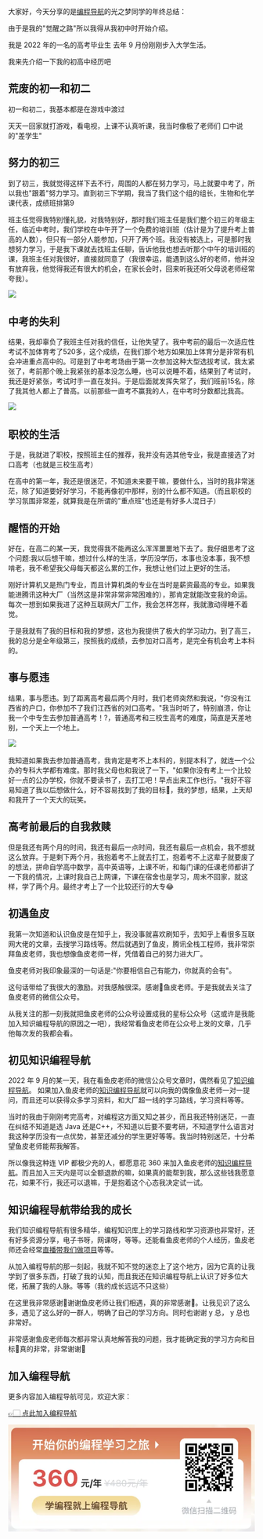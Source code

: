 大家好，今天分享的是[编程导航](https://mp.weixin.qq.com/s?__biz=MzI1NDczNTAwMA==&mid=2247524980&idx=2&sn=9ddcdb6c52aa096ed4c5ad0ced946a7d&chksm=e9c28583deb50c95f3c2665713a8bbc372c68332b3bfb846cf4b23af3f1cc07164832a291335&token=1681036854&lang=zh_CN&scene=21#wechat_redirect)的光之梦同学的年终总结：

由于是我的"觉醒之路"所以我得从我初中时开始介绍。

我是 2022 年的一名的高考毕业生
去年 9 月份刚刚步入大学生活。

我来先介绍一下我的初高中经历吧


## 荒废的初一和初二
初一和初二，我基本都是在游戏中渡过

天天一回家就打游戏，看电视，上课不认真听课，我当时像极了老师们 口中说的"差学生"


## 努力的初三

到了初三，我就觉得这样下去不行，周围的人都在努力学习，马上就要中考了，所以我也"跟着"努力学习。直到初三下学期，我当了我们这个组的组长，生物和化学课代表，成绩班排第9

班主任觉得我特别懂礼貌，对我特别好，那时我们班主任是我们整个初三的年级主任，临近中考时，我们学校在中午开了一个免费的培训班（估计是为了提升考上普高的人数），但只有一部分人能参加，只开了两个班。我没有被选上，可是那时我想努力学习，于是我下课就去找班主任聊，告诉他我也想去听那个中午的培训班的课，我班主任对我很好，直接就同意了（我很幸运，能遇到这么好的老师，他并没有放弃我，他觉得我还有很大的机会，在家长会时，回来听我还听父母说老师经常夸我）。

![](https://files.mdnice.com/user/31817/04192d15-c1a3-4500-af9f-b1e8786aa835.png)


## 中考的失利

结果，我却辜负了我班主任对我的信任，让他失望了。我中考前的最后一次适应性考试不加体育考了520多，这个成绩，在我们那个地方如果加上体育分是非常有机会冲进重点高中的。可是到了中考考场由于第一次参加这种大型选拔考试，我太紧张了，考前那个晚上我紧张的基本没怎么睡，也可以说睡不着，结果到了考试时，我还是好紧张，考试时手一直在发抖。于是后面就发挥失常了，我们班前15名，除了我其他人都上了普高。以前那些一直考不赢我的人，在中考时分数都比我高。

![](https://files.mdnice.com/user/31817/0ade5ae8-e4f4-4708-a9ab-97b01090105e.png)


## 职校的生活

于是，我就进了职校，按照班主任的推荐，我并没有选其他专业，我是直接选了对口高考（也就是三校生高考）

在高中的第一年，我还是很迷茫，不知道未来要干嘛，要做什么，当时的我非常迷茫，除了知道要好好学习，不能再像初中那样，别的什么都不知道。（而且职校的学习氛围非常差，就算我是在所谓的"重点班"也还是有好多人混日子）


## 醒悟的开始

好在，在高二的某一天，我觉得我不能再这么浑浑噩噩地下去了。我仔细思考了这个问题:我以后想干嘛，想过什么样的生活，学历没学历，本事也没本事，我不想啃老，我不希望我父母每天都这么累的工作，我想让他们过上更好的生活。

刚好计算机又是热门专业，而且计算机类的专业在当时是薪资最高的专业。如果我能进腾讯这种大厂（当然这是非常非常非常困难的），那肯定就能改变我的命运。每次一想到如果我进了这种互联网大厂工作，我会怎样怎样，我就激动得睡不着觉。

于是我就有了我的目标和我的梦想，这也为我提供了极大的学习动力。到了高三，我的总分是全年级第三，按照我的成绩，去参加对口高考，是完全有机会考上本科的。


## 事与愿违

结果，事与愿违。到了距离高考最后两个月时，我们老师突然和我说，"你没有江西省的户口，你参加不了我们江西省的对口高考。"我当时听了，特别崩溃，你让我一个中专生去参加普通高考！?，普通高考和三校生高考的难度，简直是天差地别，一个天上一个地上。


![](https://files.mdnice.com/user/31817/2deefa51-bacf-43d4-9fbe-75cdcf5b8fdf.png)


我知道如果我去参加普通高考，我肯定是考不上本科的，别提本科了，就连一个公办的专科大学都有难度。那时我父母也和我说了一下，"如果你没有考上一个比较好一点的公办学校，你就不要读书了，去打工吧！早点出来工作也行。"我好不容易知道了我以后想做什么，好不容易找到了我的目标🎯，我的梦想，结果，上天却和我开了一个天大的玩笑。


## 高考前最后的自我救赎

但是我还有两个月的时间，我还有最后一点时间，我还有最后一点机会，我不想就这么放弃。于是剩下两个月，我抱着考不上就去打工，抱着考不上这辈子就要废了的想法，拼命自学高中数学，高中英语等，上课不听，和每门课的任课老师都讲了一下我的情况，上课时我自己上网课，下课在宿舍也是学习，周末不回家，就这样，学了两个月。最终才考上了一个比较还行的大专😂

## 初遇鱼皮

我第一次知道和认识鱼皮是在知乎上，我没事就喜欢刷知乎，去知乎上看很多互联网大佬的文章，去搜学习路线等。然后就遇到了鱼皮，腾讯全栈工程师，我非常崇拜鱼皮老师，我也想像鱼皮老师一样，凭借着自己的努力进大厂。

鱼皮老师对我印象最深的一句话是:"你要相信自己有能力，你就真的会有"。

这句话带给了我很大的激励。对我感触很深。感谢🙏鱼皮老师。于是我就去关注了鱼皮老师的微信公众号。

从我关注的那一刻我就把鱼皮老师的公众号设置成我的星标公众号（这或许是我能加入知识编程导航的原因之一吧），我经常看鱼皮老师在公众号上发的文章，几乎他每次发的我都会看。


## 初见知识编程导航

2022 年 9 月的某一天，我在看鱼皮老师的微信公众号文章时，偶然看见了[知识编程导航](https://mp.weixin.qq.com/s?__biz=MzI1NDczNTAwMA==&mid=2247524980&idx=2&sn=9ddcdb6c52aa096ed4c5ad0ced946a7d&chksm=e9c28583deb50c95f3c2665713a8bbc372c68332b3bfb846cf4b23af3f1cc07164832a291335&token=1681036854&lang=zh_CN&scene=21#wechat_redirect)。
如果加入鱼皮老师的[知识编程导航](https://mp.weixin.qq.com/s?__biz=MzI1NDczNTAwMA==&mid=2247524980&idx=2&sn=9ddcdb6c52aa096ed4c5ad0ced946a7d&chksm=e9c28583deb50c95f3c2665713a8bbc372c68332b3bfb846cf4b23af3f1cc07164832a291335&token=1681036854&lang=zh_CN&scene=21#wechat_redirect)就可以向我的偶像鱼皮老师一对一提问，而且还可以获得众多学习资料，和大厂超一线的学习路线，学习资料等等。

当时的我由于刚刚考完高考，对编程这方面又知之甚少，而且我还特别迷茫，一直在纠结不知道是选 Java  还是C++，不知道以后要不要考研，不知道学什么语言对我这种学历没有一点优势，甚至还减分的学生更好等等。我当时特别迷茫，十分希望鱼皮老师能帮我解答。

所以像我这种连 VIP 都极少充的人，都愿意花 360 来加入鱼皮老师的[知识编程导航](https://mp.weixin.qq.com/s?__biz=MzI1NDczNTAwMA==&mid=2247524980&idx=2&sn=9ddcdb6c52aa096ed4c5ad0ced946a7d&chksm=e9c28583deb50c95f3c2665713a8bbc372c68332b3bfb846cf4b23af3f1cc07164832a291335&token=1681036854&lang=zh_CN&scene=21#wechat_redirect)。而且加入三天内是可以全额退款的嘛，如果真的能帮到我，那么这些钱我愿意花，如果不行，我还可以退嘛，于是抱着这个心态我决定试一试。


## 知识编程导航带给我的成长
我们知识编程导航有很多精华，编程知识库上的学习路线和学习资源也非常好，还有好多资源分享，电子书呀，网课呀，等等。还能看鱼皮老师的个人经历，鱼皮老师还会经常[直播带我们做项目](https://mp.weixin.qq.com/s/IgBVp-BJrzoc7vloWrX4ww)等等。

从加入编程导航的那一刻起，我就不知不觉的迷恋上了这个地方，因为它真的让我学到了很多东西，打破了我的认知，而且我还在知识编程导航上认识了好多位大佬，拓展了我的人脉。等等（我的成长远远不只这些）

在这里我非常感谢🙏谢谢鱼皮老师让我们相遇，真的非常感谢🙏。让我见识了这么多，遇见了这么好的一群人，明确了自己的学习方向。同时也谢谢 y 总， y 总也非常好。


非常感谢鱼皮老师每次都非常认真地解答我的问题，我才能确定我的学习方向和目标🎯真的非常，非常谢谢🥰

## 加入编程导航

更多内容加入编程导航可见，欢迎大家：

[👉🏻 点此加入编程导航](https://yuyuanweb.feishu.cn/wiki/SDtMwjR1DituVpkz5MLc3fZLnzb)

![微信扫码领券加入](../../../image/join_us.png)
